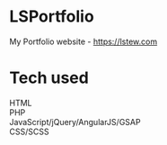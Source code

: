 # LSPortfolio #

My Portfolio website - https://lstew.com  

# Tech used #
HTML  
PHP  
JavaScript/jQuery/AngularJS/GSAP   
CSS/SCSS  
